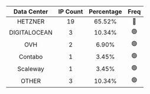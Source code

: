 | Data Center | IP Count | Percentage | Freq |
|:------------:|:--------:|:-----------:|:-----:|
| HETZNER | 19 | 65.52% | 🔴 |
| DIGITALOCEAN | 3 | 10.34% | 🟢 |
| OVH | 2 | 6.90% | 🟢 |
| Contabo | 1 | 3.45% | 🟢 |
| Scaleway | 1 | 3.45% | 🟢 |
| OTHER | 3 | 10.34% | 🟢 |